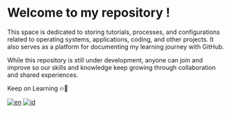 # Welcome to my repository !

This space is dedicated to storing tutorials, processes, and configurations related to operating systems, applications, coding, and other projects. It also serves as a platform for documenting my learning journey with GitHub.

While this repository is still under development, anyone can join and improve so our skills and knowledge keep growing through collaboration and shared experiences.

Keep on Learning 🔥🙂

[![en](https://img.shields.io/badge/lang-en-red.svg)](https://github.com/jonatasemidio/multilanguage-readme-pattern/blob/master/README.md)
[![id](https://img.shields.io/badge/lang-id-green.svg)](https://github.com/jonatasemidio/multilanguage-readme-pattern/blob/master/README.pt-br.md)

